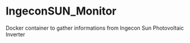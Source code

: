 # IngeconSUN_Monitor
Docker container to gather informations from Ingecon Sun Photovoltaic Inverter
